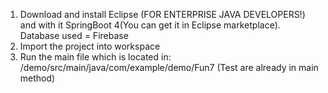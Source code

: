 
1. Download and install Eclipse (FOR ENTERPRISE JAVA DEVELOPERS!) and with it SpringBoot 4(You can get it in Eclipse marketplace).
Database used = Firebase
2. Import the project into workspace
3. Run the main file which is located in: /demo/src/main/java/com/example/demo/Fun7         (Test are already in main method)






